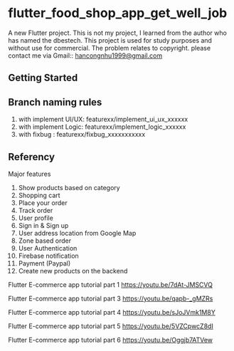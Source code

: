 # flutter_food_shop_app_get_well_job

A new Flutter project. This is not my project, I learned from the author who has named the dbestech. This project is used for study purposes and without use for commercial. 
The problem relates to copyright. please contact me via Gmail:: hancongnhu1999@gmail.com

## Getting Started
## Branch naming rules
1. with implement UI/UX: featurexx/implement_ui_ux_xxxxxx
2. with implement Logic: featurexx/implement_logic_xxxxxx
3. with fixbug : featurexx/fixbug_xxxxxxxxxxx
## Referency
Major features
1. Show products based on category
2. Shopping cart
3. Place your order
4. Track order
5. User profile
6. Sign in & Sign up
7. User address location from Google Map
8. Zone based order
9. User Authentication
10. Firebase notification
11. Payment (Paypal)
12. Create new products on the backend

Flutter E-commerce app tutorial part 1
https://youtu.be/7dAt-JMSCVQ

Flutter E-commerce app tutorial part 3
https://youtu.be/qapb-_gMZRs

Flutter E-commerce app tutorial part 4
https://youtu.be/sJoJVmk1M8Y

Flutter E-commerce app tutorial part 5
https://youtu.be/5VZCpwcZ8dI

Flutter E-commerce app tutorial part 6
https://youtu.be/Oggjb7ATVew